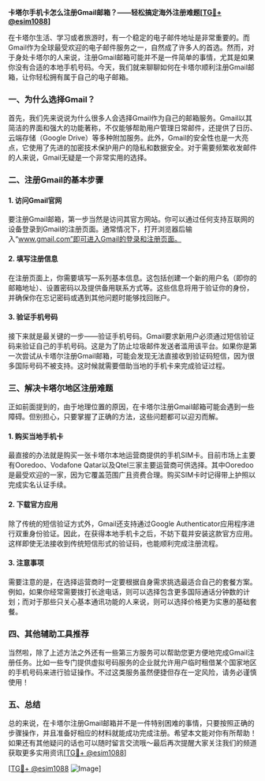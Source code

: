 **卡塔尔手机卡怎么注册Gmail邮箱？——轻松搞定海外注册难题[[TG💪+ @esim1088](https://t.me/s/esim1088)]**

在卡塔尔生活、学习或者旅游时，有一个稳定的电子邮件地址是非常重要的。而Gmail作为全球最受欢迎的电子邮件服务之一，自然成了许多人的首选。然而，对于身处卡塔尔的人来说，注册Gmail邮箱可能并不是一件简单的事情，尤其是如果你没有合适的本地手机号码。今天，我们就来聊聊如何在卡塔尔顺利注册Gmail邮箱，让你轻松拥有属于自己的电子邮箱。

### 一、为什么选择Gmail？

首先，我们先来说说为什么很多人会选择Gmail作为自己的邮箱服务。Gmail以其简洁的界面和强大的功能著称，不仅能够帮助用户管理日常邮件，还提供了日历、云端存储（Google Drive）等多种附加服务。此外，Gmail的安全性也是一大亮点，它使用了先进的加密技术保护用户的隐私和数据安全。对于需要频繁收发邮件的人来说，Gmail无疑是一个非常实用的选择。

### 二、注册Gmail的基本步骤

#### 1. 访问Gmail官网

要注册Gmail邮箱，第一步当然是访问其官方网站。你可以通过任何支持互联网的设备登录到Gmail的注册页面。通常情况下，打开浏览器后输入“www.gmail.com”即可进入Gmail的登录和注册页面。

#### 2. 填写注册信息

在注册页面上，你需要填写一系列基本信息。这包括创建一个新的用户名（即你的邮箱地址）、设置密码以及提供备用联系方式等。这些信息将用于验证你的身份，并确保你在忘记密码或遇到其他问题时能够找回账户。

#### 3. 验证手机号码

接下来就是最关键的一步——验证手机号码。Gmail要求新用户必须通过短信验证码来验证自己的手机号码。这是为了防止垃圾邮件发送者滥用该平台。如果你是第一次尝试从卡塔尔注册Gmail邮箱，可能会发现无法直接收到验证码短信，因为很多国际号码不被支持。这时候就需要借助当地的手机卡来完成验证过程。

### 三、解决卡塔尔地区注册难题

正如前面提到的，由于地理位置的原因，在卡塔尔注册Gmail邮箱可能会遇到一些障碍。但别担心，只要掌握了正确的方法，这些问题都可以迎刃而解。

#### 1. 购买当地手机卡

最直接的办法就是购买一张卡塔尔本地运营商提供的手机SIM卡。目前市场上主要有Ooredoo、Vodafone Qatar以及Qtel三家主要运营商可供选择。其中Ooredoo是最受欢迎的一家，因为它覆盖范围广且资费合理。购买SIM卡时记得带上护照以完成实名认证手续。

#### 2. 下载官方应用

除了传统的短信验证方式外，Gmail还支持通过Google Authenticator应用程序进行双重身份验证。因此，在获得本地手机卡之后，不妨下载并安装这款官方应用。这样即使无法接收到传统短信形式的验证码，也能顺利完成注册流程。

#### 3. 注意事项

需要注意的是，在选择运营商时一定要根据自身需求挑选最适合自己的套餐方案。例如，如果你经常需要拨打长途电话，则可以选择包含更多国际通话分钟数的计划；而对于那些只关心基本通讯功能的人来说，则可以选择价格更为实惠的基础套餐。

### 四、其他辅助工具推荐

当然啦，除了上述方法之外还有一些第三方服务可以帮助您更方便地完成Gmail注册任务。比如一些专门提供虚拟号码服务的企业就允许用户临时租借某个国家地区的手机号码来进行验证操作。不过这类服务虽然便捷但存在一定风险，请务必谨慎使用！

### 五、总结

总的来说，在卡塔尔注册Gmail邮箱并不是一件特别困难的事情，只要按照正确的步骤操作，并且准备好相应的材料就能成功完成注册。希望本文能对你有所帮助！如果还有其他疑问的话也可以随时留言交流哦～最后再次提醒大家关注我们的频道获取更多实用资讯[[TG💪+ @esim1088](https://t.me/s/esim1088)]

[[TG💪+ @esim1088](https://t.me/s/esim1088) ![Image](https://i.postimg.cc/4NQfJmqS/Snipaste-2025-05-13-00-14-12.png)]